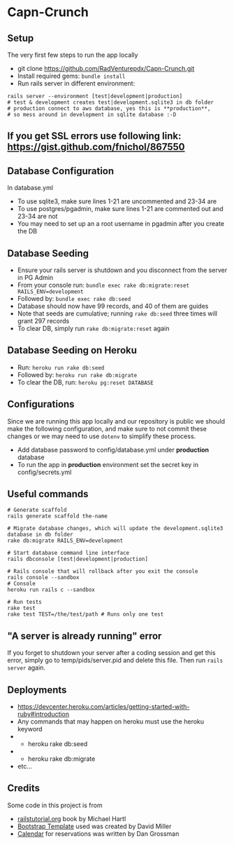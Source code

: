# Capn-Crunch

## Setup
The very first few steps to run the app locally
- git clone https://github.com/RadVenturepdx/Capn-Crunch.git
- Install required gems: ```bundle install ```
- Run rails server in different environment:
```shell
rails server --environment [test|development|production]
# test & development creates test|development.sqlite3 in db folder
# production connect to aws database, yes this is **production**,
# so mess around in development in sqlite database :-D
```

## If you get SSL errors use following link: https://gist.github.com/fnichol/867550

## Database Configuration
In database.yml
- To use sqlite3, make sure lines 1-21 are uncommented and 23-34 are
- To use postgres/pgadmin, make sure lines 1-21 are commented out and 23-34 are not
- You may need to set up an a root username in pgadmin after you create the DB

## Database Seeding
- Ensure your rails server is shutdown and you disconnect from the server in PG Admin
- From your console run: ```bundle exec rake db:migrate:reset RAILS_ENV=development```
- Followed by: ```bundle exec rake db:seed```
- Database should now have 99 records, and 40 of them are guides
- Note that seeds are cumulative; running ```rake db:seed``` three times will grant 297 records
- To clear DB, simply run ```rake db:migrate:reset``` again


## Database Seeding on Heroku
- Run: ```heroku run rake db:seed```
- Followed by: ```heroku run rake db:migrate```
- To clear the DB, run: ```heroku pg:reset DATABASE```

## Configurations
Since we are running this app locally and our repository is public we should
make the following configuration, and make sure to not commit these changes or
we may need to use ```dotenv``` to simplify these process.

- Add database password to config/database.yml under **production** database
- To run the app in **production** environment set the secret key in
config/secrets.yml


## Useful commands
```shell
# Generate scaffold
rails generate scaffold the-name

# Migrate database changes, which will update the development.sqlite3
database in db folder
rake db:migrate RAILS_ENV=development

# Start database command line interface
rails dbconsole [test|development|production]

# Rails console that will rollback after you exit the console
rails console --sandbox
# Console
heroku run rails c --sandbox

# Run tests
rake test
rake test TEST=/the/test/path # Runs only one test
```

## "A server is already running" error
If you forget to shutdown your server after a coding session and get this error,
simply go to temp/pids/server.pid and delete this file. Then run ```rails server```
again.

## Deployments
- https://devcenter.heroku.com/articles/getting-started-with-ruby#introduction
- Any commands that may happen on heroku must use the heroku keyword
- - heroku rake db:seed
- - heroku rake db:migrate
- etc...

## Credits
Some code in this project is from
- [railstutorial.org](https://www.railstutorial.org/book) book by Michael Hartl
- [Bootstrap Template](https://github.com/IronSummit/Media/startbootstrap-modern-business) used was created by David Miller
- [Calendar](https://github.com/dangrossman/bootstrap-daterangepicker) for reservations was written by Dan Grossman
